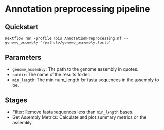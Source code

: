 # Annotation preprocessing pipeline

## Quickstart

```
nextflow run -profile nbis AnnotationPreprocessing.nf --genome_assembly '/path/to/genome_assembly.fasta'
```

## Parameters

* `genome_assembly`: The path to the genome assembly in quotes.
* `outdir`: The name of the results folder.
* `min_length`: The minimum_length for fasta sequences in the assembly to be. 

## Stages

* Filter: Remove fasta sequences less than `min_length` bases.
* Get Assembly Metrics: Calculate and plot summary metrics on the assembly.

